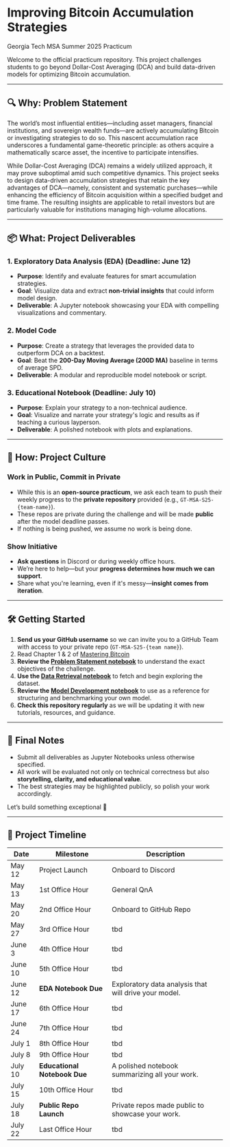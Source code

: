 # Improving Bitcoin Accumulation Strategies  
Georgia Tech MSA Summer 2025 Practicum

Welcome to the official practicum repository. This project challenges students to go beyond Dollar-Cost Averaging (DCA) and build data-driven models for optimizing Bitcoin accumulation.

---

## 🔍 Why: Problem Statement

The world’s most influential entities—including asset managers, financial institutions, and sovereign wealth funds—are actively accumulating Bitcoin or investigating strategies to do so. This nascent accumulation race underscores a fundamental game-theoretic principle: as others acquire a mathematically scarce asset, the incentive to participate intensifies.

While Dollar-Cost Averaging (DCA) remains a widely utilized approach, it may prove suboptimal amid such competitive dynamics. This project seeks to design data-driven accumulation strategies that retain the key advantages of DCA—namely, consistent and systematic purchases—while enhancing the efficiency of Bitcoin acquisition within a specified budget and time frame. The resulting insights are applicable to retail investors but are particularly valuable for institutions managing high-volume allocations. 

---

## 📦 What: Project Deliverables

### 1. Exploratory Data Analysis (EDA) (Deadline: **June 12**)
- **Purpose**: Identify and evaluate features for smart accumulation strategies.
- **Goal**: Visualize data and extract **non-trivial insights** that could inform model design.
- **Deliverable**: A Jupyter notebook showcasing your EDA with compelling visualizations and commentary.

### 2. Model Code
- **Purpose**: Create a strategy that leverages the provided data to outperform DCA on a backtest. 
- **Goal**: Beat the **200-Day Moving Average (200D MA)** baseline in terms of average SPD. 
- **Deliverable**: A modular and reproducible model notebook or script.

### 3. Educational Notebook (Deadline: **July 10**)
- **Purpose**: Explain your strategy to a non-technical audience.
- **Goal**: Visualize and narrate your strategy's logic and results as if teaching a curious layperson.
- **Deliverable**: A polished notebook with plots and explanations.

---

## 🚀 How: Project Culture

### Work in Public, Commit in Private
- While this is an **open-source practicum**, we ask each team to push their weekly progress to the **private repository** provided (e.g., `GT-MSA-S25-{team-name}`).
- These repos are private during the challenge and will be made **public** after the model deadline passes.
- If nothing is being pushed, we assume no work is being done.

### Show Initiative
- **Ask questions** in Discord or during weekly office hours.
- We’re here to help—but your **progress determines how much we can support**.
- Share what you're learning, even if it's messy—**insight comes from iteration**.

---

## 🛠️ Getting Started

1. **Send us your GitHub username** so we can invite you to a GitHub Team with access to your private repo (`GT-MSA-S25-{team name}`).
2. Read Chapter 1 & 2 of [Mastering Bitcoin](https://github.com/bitcoinbook/bitcoinbook)
3. **Review the [Problem Statement notebook](https://github.com/TrilemmaFoundation/GT-MSA-S25/blob/main/1.%20Problem%20Statement.ipynb)** to understand the exact objectives of the challenge.
4. **Use the [Data Retrieval notebook](https://github.com/TrilemmaFoundation/GT-MSA-S25/blob/main/2.%20Data%20Retrieval.ipynb)** to fetch and begin exploring the dataset.
5. **Review the [Model Development notebook](https://github.com/TrilemmaFoundation/GT-MSA-S25/blob/main/3.%20Model%20Development%20Template.ipynb)** to use as a reference for structuring and benchmarking your own model.
6. **Check this repository regularly** as we will be updating it with new tutorials, resources, and guidance.

---

## 📣 Final Notes

- Submit all deliverables as Jupyter Notebooks unless otherwise specified.
- All work will be evaluated not only on technical correctness but also **storytelling, clarity, and educational value**.
- The best strategies may be highlighted publicly, so polish your work accordingly.

Let’s build something exceptional 🚀  

---

## 📅 Project Timeline

| Date       | Milestone                    | Description                                      |
|------------|------------------------------|--------------------------------------------------|
| May 12     | Project Launch               | Onboard to Discord  |
| May 13     | 1st Office Hour              | General QnA |
| May 20     | 2nd Office Hour              | Onboard to GitHub Repo        |
| May 27     | 3rd Office Hour              | tbd |
| June 3     | 4th Office Hour              | tbd |
| June 10    | 5th Office Hour              | tbd |
| June 12    | **EDA Notebook Due**         | Exploratory data analysis that will drive your model. |
| June 17    | 6th Office Hour              | tbd |
| June 24    | 7th Office Hour              | tbd |
| July 1     | 8th Office Hour              | tbd |
| July 8     | 9th Office Hour              | tbd |
| July 10    | **Educational Notebook Due** | A polished notebook summarizing all your work. |
| July 15    | 10th Office Hour             | tbd |
| July 18    | **Public Repo Launch**       | Private repos made public to showcase your work.  |
| July 22    | Last Office Hour             | tbd |
